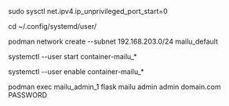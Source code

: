 sudo sysctl net.ipv4.ip_unprivileged_port_start=0

cd ~/.config/systemd/user/



podman network create --subnet 192.168.203.0/24 mailu_default

systemctl --user start container-mailu_*

systemctl --user enable container-mailu_*

podman exec mailu_admin_1 flask mailu admin admin domain.com PASSWORD
